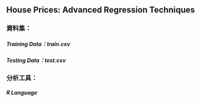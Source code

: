 ## House Prices: Advanced Regression Techniques

### 資料集：
##### Training Data：train.csv
##### Testing Data：test.csv
### 分析工具：
##### R Language
